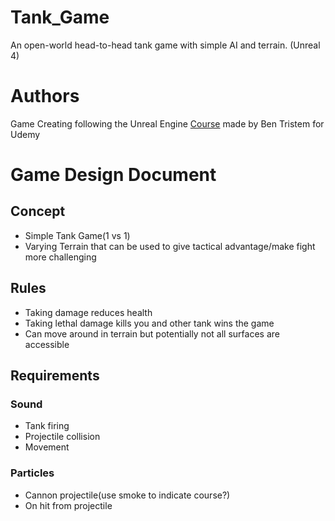 # Tank_Game
An open-world head-to-head tank game with simple AI and terrain. (Unreal 4)

# Authors
Game Creating following the Unreal Engine [Course](https://www.udemy.com/unrealcourse/) made by Ben Tristem for Udemy

# Game Design Document
## Concept
- Simple Tank Game(1 vs 1)
- Varying Terrain that can be used to give tactical advantage/make fight more challenging

## Rules
- Taking damage reduces health
- Taking lethal damage kills you and other tank wins the game
- Can move around in terrain but potentially not all surfaces are accessible

## Requirements
### Sound
- Tank firing
- Projectile collision
- Movement

### Particles
- Cannon projectile(use smoke to indicate course?)
- On hit from projectile
